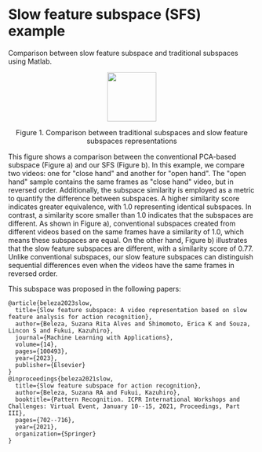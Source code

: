 # Slow feature subspace (SFS) example
Comparison between slow feature subspace and traditional subspaces using Matlab.

<div align="center">
  <img src="[problem-explanation-graph.png](problem-explanation-graph.png)" width="100px">
  <p style="font-size:1.5vw;"> Figure 1. Comparison between traditional subspaces and slow feature subspaces representations</p>
</div>


This figure shows a comparison between the conventional PCA-based subspace (Figure a) and our SFS (Figure b). In this example, we compare two videos: one for "close hand" and another for "open hand". The "open hand" sample contains the same frames as "close hand" video, but in reversed order. Additionally, the subspace similarity is employed as a metric to quantify the difference between subspaces. A higher similarity score indicates greater equivalence, with 1.0 representing identical subspaces. In contrast, a similarity score smaller than 1.0 indicates that the subspaces are different. As shown in Figure a), conventional subspaces created from different videos based on the same frames have a similarity of 1.0, which means these subspaces are equal. On the other hand, Figure b) illustrates that the slow feature subspaces are different, with a similarity score of 0.77. Unlike conventional subspaces, our slow feature subspaces can distinguish sequential differences even when the videos have the same frames in reversed order.

This subspace was proposed in the following papers:
```
@article{beleza2023slow,
  title={Slow feature subspace: A video representation based on slow feature analysis for action recognition},
  author={Beleza, Suzana Rita Alves and Shimomoto, Erica K and Souza, Lincon S and Fukui, Kazuhiro},
  journal={Machine Learning with Applications},
  volume={14},
  pages={100493},
  year={2023},
  publisher={Elsevier}
}
@inproceedings{beleza2021slow,
  title={Slow feature subspace for action recognition},
  author={Beleza, Suzana RA and Fukui, Kazuhiro},
  booktitle={Pattern Recognition. ICPR International Workshops and Challenges: Virtual Event, January 10--15, 2021, Proceedings, Part III},
  pages={702--716},
  year={2021},
  organization={Springer}
}
```
